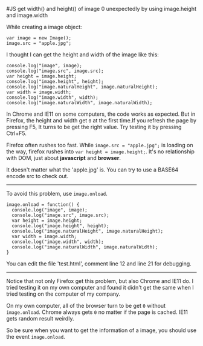 #JS get width() and height() of image 0 unexpectedly by using image.height and image.width

While creating a image object:

```
var image = new Image();
image.src = "apple.jpg";
```

I thought I can get the height and width of the image like this:

```
console.log("image", image);
console.log("image.src", image.src);
var height = image.height;
console.log("image.height", height);
console.log("image.naturalHeight", image.naturalHeight);
var width = image.width;
console.log("image.width", width);
console.log("image.naturalWidth", image.naturalWidth);
```

In Chrome and IE11 on some computers, the code works as expected. But in Firefox, the height and width get `0` at the first time.If you refresh the page by pressing F5, It turns to be get the right value. Try testing it by pressing Ctrl+F5.

Firefox often rushes too fast. While `image.src = "apple.jpg";` is loading on the way, firefox rushes into `var height = image.height;`. It's no relationship with DOM, just about **javascript** and **browser**.

It doesn't matter what the 'apple.jpg' is. You can try to use a BASE64 encode src to check out.

--------------------------------------------------------------------------------

To avoid this problem, use `image.onload`.

```
image.onload = function() {
  console.log("image", image);
  console.log("image.src", image.src);
  var height = image.height;
  console.log("image.height", height);
  console.log("image.naturalHeight", image.naturalHeight);
  var width = image.width;
  console.log("image.width", width);
  console.log("image.naturalWidth", image.naturalWidth);
}
```

You can edit the file 'test.html', comment line 12 and line 21 for debugging.

--------------------------------------------------------------------------------

Notice that not only Firefox get this problem, but also Chrome and IE11 do. I tried testing it on my own computer and found it didn't get the same when I tried testing on the computer of my company.

On my own computer, all of the browser turn to be get `0` without `image.onload`. Chrome always gets `0` no matter if the page is cached. IE11 gets random result weirdly.

So be sure when you want to get the information of a image, you should use the event `image.onload`.
